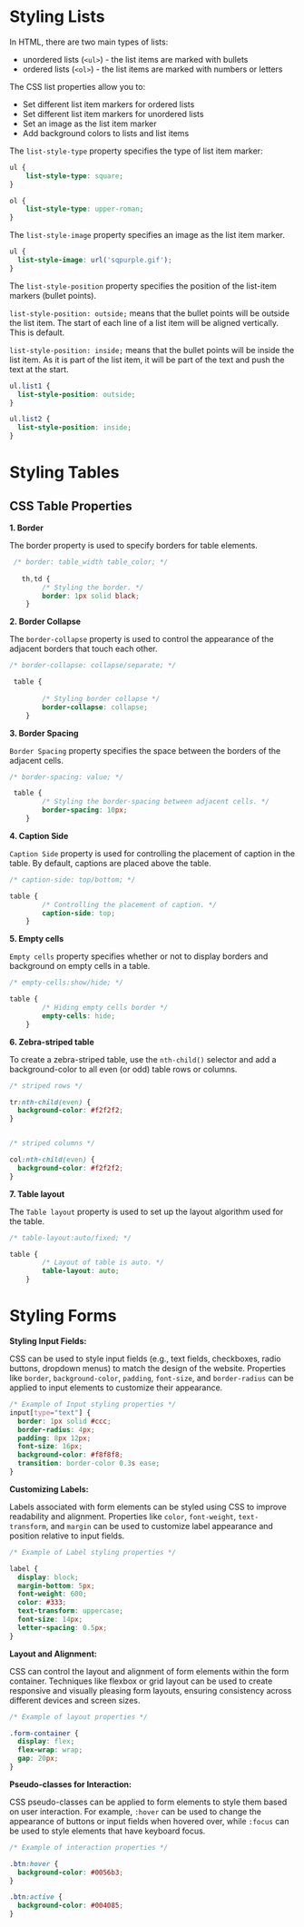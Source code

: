 # Styling Lists

In HTML, there are two main types of lists:
* unordered lists (`<ul>`) - the list items are marked with bullets
* ordered lists (`<ol>`) - the list items are marked with numbers or letters

The CSS list properties allow you to:
* Set different list item markers for ordered lists
* Set different list item markers for unordered lists
* Set an image as the list item marker
* Add background colors to lists and list items

The `list-style-type` property specifies the type of list item marker:
```css
ul { 
    list-style-type: square;
}

ol { 
    list-style-type: upper-roman; 
}
```

The `list-style-image` property specifies an image as the list item marker.
```css
ul {
  list-style-image: url('sqpurple.gif');
}
```

The `list-style-position` property specifies the position of the list-item markers (bullet points).

`list-style-position: outside;` means that the bullet points will be outside the list item. The start of each line of a list item will be aligned vertically. This is default.

`list-style-position: inside;` means that the bullet points will be inside the list item. As it is part of the list item, it will be part of the text and push the text at the start.

```css
ul.list1 {
  list-style-position: outside;
}

ul.list2 {
  list-style-position: inside;
}
```

# Styling Tables

## CSS Table Properties

**1. Border**

The border property is used to specify borders for table elements.
```css 
 /* border: table_width table_color; */
 
   th,td {
        /* Styling the border. */
        border: 1px solid black;
    }
```

**2. Border Collapse**

The `border-collapse` property is used to control the appearance of the adjacent borders that touch each other.

```css
/* border-collapse: collapse/separate; */

 table {
      
        /* Styling border collapse */
        border-collapse: collapse;
    }
```

**3. Border Spacing**

`Border Spacing` property specifies the space between the borders of the adjacent cells.
```css
/* border-spacing: value; */ 

 table {
        /* Styling the border-spacing between adjacent cells. */
        border-spacing: 10px;
    }
```

**4. Caption Side**

`Caption Side` property is used for controlling the placement of caption in the table. By default, captions are placed above the table.
```css
/* caption-side: top/bottom; */ 

table {
        /* Controlling the placement of caption. */
        caption-side: top;
    }
```

**5. Empty cells**

`Empty cells` property specifies whether or not to display borders and background on empty cells in a table.
```css
/* empty-cells:show/hide; */ 

table {
        /* Hiding empty cells border */
        empty-cells: hide;
    }
```

**6. Zebra-striped table**

To create a zebra-striped table, use the `nth-child()` selector and add a background-color to all even (or odd) table rows or columns.
```css
/* striped rows */ 

tr:nth-child(even) {
  background-color: #f2f2f2;
}


/* striped columns */

col:nth-child(even) {
  background-color: #f2f2f2;
}
```

**7. Table layout**

The `Table layout` property is used to set up the layout algorithm used for the table.
```css
/* table-layout:auto/fixed; */

table {
        /* Layout of table is auto. */
        table-layout: auto;
    }
```

# Styling Forms

**Styling Input Fields:**

CSS can be used to style input fields (e.g., text fields, checkboxes, radio buttons, dropdown menus) to match the design of the website. Properties like `border`, `background-color`, `padding`, `font-size`, and `border-radius` can be applied to input elements to customize their appearance.

```css
/* Example of Input styling properties */
input[type="text"] {
  border: 1px solid #ccc;
  border-radius: 4px;
  padding: 8px 12px;
  font-size: 16px;
  background-color: #f8f8f8;
  transition: border-color 0.3s ease;
}
```

**Customizing Labels:**

Labels associated with form elements can be styled using CSS to improve readability and alignment. Properties like `color`, `font-weight`, `text-transform`, and `margin` can be used to customize label appearance and position relative to input fields.

```css
/* Example of Label styling properties */ 

label {
  display: block;
  margin-bottom: 5px;
  font-weight: 600;
  color: #333;
  text-transform: uppercase;
  font-size: 14px;
  letter-spacing: 0.5px;
}
```

**Layout and Alignment:**

CSS can control the layout and alignment of form elements within the form container. Techniques like flexbox or grid layout can be used to create responsive and visually pleasing form layouts, ensuring consistency across different devices and screen sizes.

```css
/* Example of layout properties */

.form-container {
  display: flex;
  flex-wrap: wrap;
  gap: 20px;
}

```

**Pseudo-classes for Interaction:**

CSS pseudo-classes can be applied to form elements to style them based on user interaction. For example, `:hover` can be used to change the appearance of buttons or input fields when hovered over, while `:focus` can be used to style elements that have keyboard focus.

```css
/* Example of interaction properties */

.btn:hover {
  background-color: #0056b3;
}

.btn:active {
  background-color: #004085;
}
```
